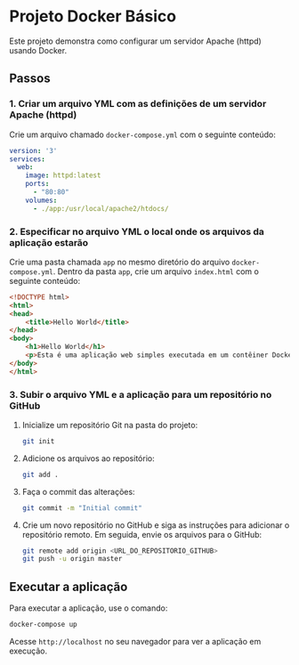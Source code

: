 # Projeto Docker Básico

Este projeto demonstra como configurar um servidor Apache (httpd) usando Docker.

## Passos

### 1. Criar um arquivo YML com as definições de um servidor Apache (httpd)

Crie um arquivo chamado `docker-compose.yml` com o seguinte conteúdo:

```yaml
version: '3'
services:
  web:
    image: httpd:latest
    ports:
      - "80:80"
    volumes:
      - ./app:/usr/local/apache2/htdocs/
```

### 2. Especificar no arquivo YML o local onde os arquivos da aplicação estarão

Crie uma pasta chamada `app` no mesmo diretório do arquivo `docker-compose.yml`. Dentro da pasta `app`, crie um arquivo `index.html` com o seguinte conteúdo:

```html
<!DOCTYPE html>
<html>
<head>
    <title>Hello World</title>
</head>
<body>
    <h1>Hello World</h1>
    <p>Esta é uma aplicação web simples executada em um contêiner Docker.</p>
</body>
</html>
```

### 3. Subir o arquivo YML e a aplicação para um repositório no GitHub

1. Inicialize um repositório Git na pasta do projeto:
    ```sh
    git init
    ```

2. Adicione os arquivos ao repositório:
    ```sh
    git add .
    ```

3. Faça o commit das alterações:
    ```sh
    git commit -m "Initial commit"
    ```

4. Crie um novo repositório no GitHub e siga as instruções para adicionar o repositório remoto. Em seguida, envie os arquivos para o GitHub:
    ```sh
    git remote add origin <URL_DO_REPOSITORIO_GITHUB>
    git push -u origin master
    ```

## Executar a aplicação

Para executar a aplicação, use o comando:

```sh
docker-compose up
```

Acesse `http://localhost` no seu navegador para ver a aplicação em execução.